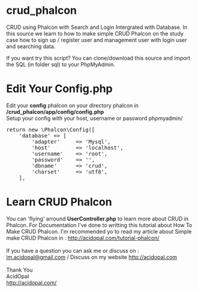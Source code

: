 # crud_phalcon
CRUD using Phalcon with Search and Login Intergrated with Database. In this source we learn to how to make simple CRUD Phalcon on the study case how to sign up / register user and management user with login user and searching data. 

If you want try this script? You can clone/download this source and import the SQL (in folder sql) to your PhpMyAdmin.

# Edit Your Config.php
Edit your <b>config</b> phalcon on your directory phalcon in <b>/crud_phalcon/app/config/config.php</b> <br>
Setup your config with your host, username or password phpmyadmin/

<pre>
return new \Phalcon\Config([
    'database' => [
        'adapter'     => 'Mysql',
        'host'        => 'localhost',
        'username'    => 'root',
        'password'    => '',
        'dbname'      => 'crud',
        'charset'     => 'utf8',
    ],
</pre>

# Learn CRUD Phalcon
You can 'flying' arround <b>UserController.php</b> to learn more about CRUD in Phalcon. For Documentation I've done to writting this tutorial about How To Make CRUD Phalcon. 
I'm recommended yo to read my article about Simple make CRUD Phalcon  in : http://acidopal.com/tutorial-phalcon/ 
<br>
<br>
If you have a question you can ask me or discuss on : <br>
im.acidopal@gmail.com / Discuss on my website http://acidopal.com
</br>
</br>
Thank You <br>
AcidOpal <br>
http://acidopal.com/
